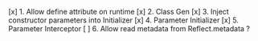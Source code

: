 [x] 1. Allow define attribute on runtime
[x] 2. Class Gen
[x] 3. Inject constructor parameters into Initializer
[x] 4. Parameter Initializer
[x] 5. Parameter Interceptor
[ ] 6. Allow read metadata from Reflect.metadata ?
